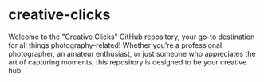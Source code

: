 # creative-clicks
Welcome to the "Creative Clicks" GitHub repository, your go-to destination for all things photography-related! Whether you're a professional photographer, an amateur enthusiast, or just someone who appreciates the art of capturing moments, this repository is designed to be your creative hub.
